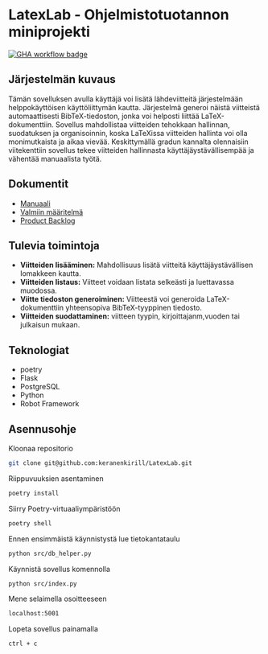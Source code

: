 # LatexLab - Ohjelmistotuotannon miniprojekti

[![GHA workflow badge](https://github.com/keranenkirill/LatexLab/workflows/CI/badge.svg)](https://github.com/keranenkirill/LatexLab/actions)

## Järjestelmän kuvaus

Tämän sovelluksen avulla käyttäjä voi lisätä lähdeviitteitä järjestelmään helppokäyttöisen käyttöliittymän kautta. Järjestelmä generoi näistä viitteistä automaattisesti BibTeX-tiedoston, jonka voi helposti liittää LaTeX-dokumenttiin. Sovellus mahdollistaa viitteiden tehokkaan hallinnan, suodatuksen ja organisoinnin, koska LaTeXissa viitteiden hallinta voi olla monimutkaista ja aikaa vievää. Keskittymällä gradun kannalta olennaisiin viitekenttiin sovellus tekee viitteiden hallinnasta käyttäjäystävällisempää ja vähentää manuaalista työtä.


## Dokumentit
* [Manuaali](docs/manuaali.md)
* [Valmiin määritelmä](docs/definitionOfDone.md)
* [Product Backlog](https://docs.google.com/spreadsheets/d/1z1sriGN7_VkhWK3ftrvxO8W_lWaIzaeMN91lBrkc4Ag/edit?gid=1#gid=1)

## Tulevia toimintoja
- **Viitteiden lisääminen:** Mahdollisuus lisätä viitteitä käyttäjäystävällisen lomakkeen kautta.
- **Viitteiden listaus:** Viitteet voidaan listata selkeästi ja luettavassa muodossa.
- **Viitte tiedoston generoiminen:** Viitteestä voi generoida LaTeX-dokumenttiin yhteensopiva BibTeX-tyyppinen tiedosto.
- **Viitteiden suodattaminen:** viitteen tyypin, kirjoittajanm,vuoden tai julkaisun mukaan. 

## Teknologiat
- poetry
- Flask
- PostgreSQL
- Python
- Robot Framework

## Asennusohje

Kloonaa repositorio
```bash
git clone git@github.com:keranenkirill/LatexLab.git
```
Riippuvuuksien asentaminen
```bash
poetry install
```
Siirry Poetry-virtuaaliympäristöön
```bash
poetry shell
```
Ennen ensimmäistä käynnistystä lue tietokantataulu 
```bash
python src/db_helper.py
```
Käynnistä sovellus komennolla
```bash
python src/index.py
```
Mene selaimella osoitteeseen
```bash
localhost:5001
```
Lopeta sovellus painamalla
```bash
ctrl + c
```
